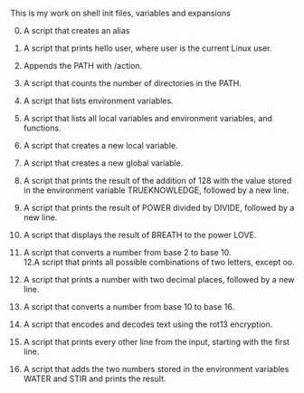 This is my work on shell init files, variables and expansions                                                                           
                                                                                                                                        
0. A script that creates an alias                                                                                                   
1. A script that prints hello user, where user is the current Linux user.                                                                 
2. Appends the PATH with /action.                                                                                                       
                                                                                                                                       
3. A script that counts the number of directories in the PATH.                                                                         
                                                                                                                                        
4. A script that lists environment variables.                                                                                           
                                                                                                                                        
5. A script that lists all local variables and environment variables, and functions.                                                                                                                                      
6. A script that creates a new local variable.                                                                                          
7. A script that creates a new global variable.                                                                                         
8. A script that prints the result of the addition of 128 with the value stored in the environment variable TRUEKNOWLEDGE, followed by a
 new line.                                                                                                                              
9. A script that prints the result of POWER divided by DIVIDE, followed by a new line.                                                  
10. A script that displays the result of BREATH to the power LOVE.                                                                      
11. A script that converts a number from base 2 to base 10.                                                                             
12.A script that prints all possible combinations of two letters, except oo.                                                            
13. A script that prints a number with two decimal places, followed by a new line.                                                      
14. A script that converts a number from base 10 to base 16.                                                                            
15. A script that encodes and decodes text using the rot13 encryption.                                                                  
16. A script that prints every other line from the input, starting with the first line. 
17. A script that adds the two numbers stored in the environment variables WATER and STIR and prints the result.
